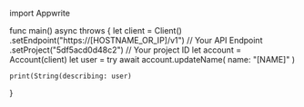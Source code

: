 import Appwrite

func main() async throws {
    let client = Client()
      .setEndpoint("https://[HOSTNAME_OR_IP]/v1") // Your API Endpoint
      .setProject("5df5acd0d48c2") // Your project ID
    let account = Account(client)
    let user = try await account.updateName(
        name: "[NAME]"
    )

    print(String(describing: user)
}
